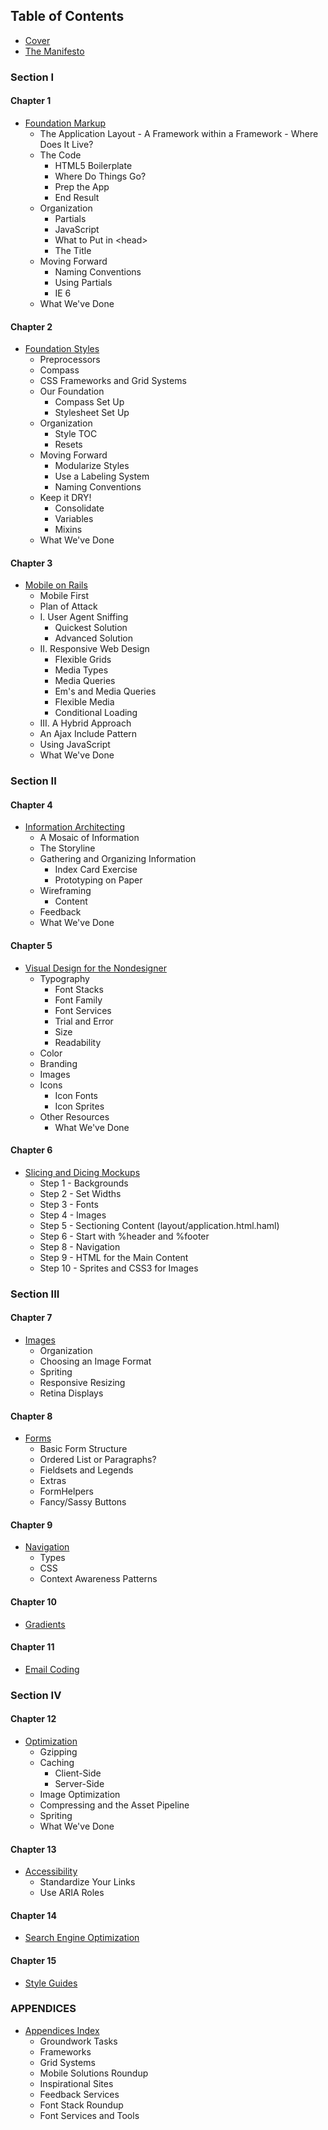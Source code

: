 Table of Contents
-----------------

- [Cover][]
- [The Manifesto][]

### Section I

#### Chapter 1
- [Foundation Markup][]
    -  The Application Layout
      - A Framework within a Framework
      - Where Does It Live?
    - The Code
      - HTML5 Boilerplate
      - Where Do Things Go?
      - Prep the App
      - End Result
    - Organization
      - Partials
      - JavaScript
      - What to Put in \<head>
      - The Title
    - Moving Forward
      - Naming Conventions
      - Using Partials
      - IE 6
    - What We've Done

#### Chapter 2
- [Foundation Styles][]
    - Preprocessors
    - Compass
    - CSS Frameworks and Grid Systems
    - Our Foundation
      - Compass Set Up
      - Stylesheet Set Up
    - Organization
      - Style TOC
      - Resets
    - Moving Forward
      - Modularize Styles
      - Use a Labeling System
      - Naming Conventions
    - Keep it DRY!
      - Consolidate
      - Variables
      - Mixins
    - What We've Done

#### Chapter 3
- [Mobile on Rails][]
    - Mobile First
    - Plan of Attack
    - I. User Agent Sniffing
      - Quickest Solution
      - Advanced Solution
    - II. Responsive Web Design
      - Flexible Grids
      - Media Types
      - Media Queries
      - Em's and Media Queries
      - Flexible Media
      - Conditional Loading
    - III. A Hybrid Approach
    - An Ajax Include Pattern
    - Using JavaScript
    - What We've Done

### Section II

#### Chapter 4
- [Information Architecting][]
    - A Mosaic of Information
    - The Storyline
    - Gathering and Organizing Information
      - Index Card Exercise
      - Prototyping on Paper
    - Wireframing
      - Content
    - Feedback
    - What We've Done

#### Chapter 5
- [Visual Design for the Nondesigner][Visual Design]
  - Typography
    - Font Stacks
    - Font Family
    - Font Services
    - Trial and Error
    - Size
    - Readability
  - Color
  - Branding
  - Images
  - Icons
    - Icon Fonts
    - Icon Sprites
  - Other Resources
    - What We've Done

#### Chapter 6
- [Slicing and Dicing Mockups][]
  - Step 1 - Backgrounds
  - Step 2 - Set Widths
  - Step 3 - Fonts
  - Step 4 - Images
  - Step 5 - Sectioning Content (layout/application.html.haml)
  - Step 6 - Start with %header and %footer
  - Step 8 - Navigation
  - Step 9 - HTML for the Main Content
  - Step 10 - Sprites and CSS3 for Images

### Section III

#### Chapter 7
- [Images][]
  - Organization
  - Choosing an Image Format
  - Spriting
  - Responsive Resizing
  - Retina Displays

#### Chapter 8
- [Forms][]
  - Basic Form Structure
  - Ordered List or Paragraphs?
  - Fieldsets and Legends
  - Extras
  - FormHelpers
  - Fancy/Sassy Buttons

#### Chapter 9
- [Navigation][]
  - Types
  - CSS
  - Context Awareness Patterns

#### Chapter 10
- [Gradients][]

#### Chapter 11
- [Email Coding][]

### Section IV

#### Chapter 12
- [Optimization][]
    - Gzipping
    - Caching
      - Client-Side
      - Server-Side
    - Image Optimization
    - Compressing and the Asset Pipeline
    - Spriting
    - What We've Done

#### Chapter 13
- [Accessibility][]
  - Standardize Your Links
  - Use ARIA Roles

#### Chapter 14
- [Search Engine Optimization][]

#### Chapter 15
- [Style Guides][]

### APPENDICES

- [Appendices Index][Appendices]
  - Groundwork Tasks
  - Frameworks
  - Grid Systems
  - Mobile Solutions Roundup
  - Inspirational Sites
  - Feedback Services
  - Font Stack Roundup
  - Font Services and Tools

[Cover]:                             https://github.com/maxxiimo/the-front-end-manifesto/blob/master/cover.md
[The Manifesto]:                     https://github.com/maxxiimo/the-front-end-manifesto/blob/master/the-manifesto.md
[Foundation Markup]:                 https://github.com/maxxiimo/the-front-end-manifesto/blob/master/foundation-markup.md
[Foundation Styles]:                 https://github.com/maxxiimo/the-front-end-manifesto/blob/master/foundation-styles.md
[Mobile on Rails]:                   https://github.com/maxxiimo/the-front-end-manifesto/blob/master/mobile-on-rails.md
[Optimization]:                      https://github.com/maxxiimo/the-front-end-manifesto/blob/master/optimization.md
[Accessibility]:                     https://github.com/maxxiimo/the-front-end-manifesto/blob/master/accessibility.md
[Slicing and Dicing Mockups]:        https://github.com/maxxiimo/the-front-end-manifesto/blob/master/slicing-and-dicing-mockups.md
[Information Architecting]:          https://github.com/maxxiimo/the-front-end-manifesto/blob/master/information-architecting.md
[Visual Design]:                     https://github.com/maxxiimo/the-front-end-manifesto/blob/master/visual-design-for-the-nondesigner.md
[Images]:                            https://github.com/maxxiimo/the-front-end-manifesto/blob/master/images.md
[Forms]:                             https://github.com/maxxiimo/the-front-end-manifesto/blob/master/forms.md
[Navigation]:                        https://github.com/maxxiimo/the-front-end-manifesto/blob/master/navigation.md
[Gradients]:                         https://github.com/maxxiimo/the-front-end-manifesto/blob/master/gradients.md
[Email Coding]:                      https://github.com/maxxiimo/the-front-end-manifesto/blob/master/email-coding.md
[Refactoring]:                       https://github.com/maxxiimo/the-front-end-manifesto/blob/master/refactoring.md
[Search Engine Optimization]:        https://github.com/maxxiimo/the-front-end-manifesto/blob/master/search-engine-optimization.md
[Style Guides]:                      https://github.com/maxxiimo/the-front-end-manifesto/blob/master/style-guides.md
[Appendices]:                        https://github.com/maxxiimo/the-front-end-manifesto/blob/master/appendices.md
